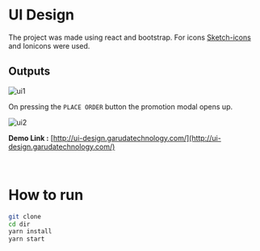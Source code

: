 # UI Design 
The project was made using react and bootstrap. For icons [Sketch-icons](https://sketch-icons.netlify.app/) and Ionicons were used. 

## Outputs 

![ui1](https://firebasestorage.googleapis.com/v0/b/react-firechat-ae4bf.appspot.com/o/ui1.png?alt=media&token=47cad272-ec5c-4c84-9376-8214195cae7a)

On pressing the `PLACE ORDER` button the promotion modal opens up.

![ui2](https://firebasestorage.googleapis.com/v0/b/react-firechat-ae4bf.appspot.com/o/ui2.png?alt=media&token=bc85063b-68f8-4f07-92d6-f540f0cc9640)

**Demo Link :** [http://ui-design.garudatechnology.com/](http://ui-design.garudatechnology.com/)

<br />

# How to run

``` bash
git clone 
cd dir
yarn install
yarn start
```
